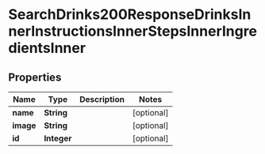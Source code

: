

# SearchDrinks200ResponseDrinksInnerInstructionsInnerStepsInnerIngredientsInner


## Properties

| Name | Type | Description | Notes |
|------------ | ------------- | ------------- | -------------|
|**name** | **String** |  |  [optional] |
|**image** | **String** |  |  [optional] |
|**id** | **Integer** |  |  [optional] |



